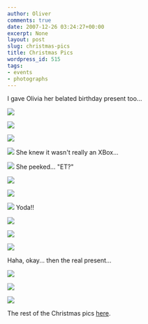```yaml
---
author: Oliver
comments: true
date: 2007-12-26 03:24:27+00:00
excerpt: None
layout: post
slug: christmas-pics
title: Christmas Pics
wordpress_id: 515
tags:
- events
- photographs
---
```


I gave Olivia her belated birthday present too...

<a title="Christmas-034" href="http://flickr.com/photos/owiber/2136797562/"><img src="https://farm3.static.flickr.com/2003/2136797562_51b1d6f4c6.jpg" /></a>

<a title="Christmas-036" href="http://flickr.com/photos/owiber/2136020101/"><img src="https://farm3.static.flickr.com/2302/2136020101_6701062d31.jpg" /></a>

<a title="Christmas-040" href="http://flickr.com/photos/owiber/2136026113/"><img src="https://farm3.static.flickr.com/2240/2136026113_e41051e382.jpg" /></a>

<a title="Christmas-041" href="http://flickr.com/photos/owiber/2136027727/"><img src="https://farm3.static.flickr.com/2341/2136027727_b9a80f1857.jpg" /></a>
She knew it wasn't really an XBox...

<a title="Christmas-044" href="http://flickr.com/photos/owiber/2136031719/"><img src="https://farm3.static.flickr.com/2217/2136031719_b57fc3f17d.jpg" /></a>
She peeked... "ET?"

<a title="Christmas-046" href="http://flickr.com/photos/owiber/2136814086/"><img src="https://farm3.static.flickr.com/2188/2136814086_e0f291c548.jpg" /></a>

<a title="Christmas-047" href="http://flickr.com/photos/owiber/2136035849/"><img src="https://farm3.static.flickr.com/2260/2136035849_7291276ded.jpg" /></a>

<a title="Christmas-048" href="http://flickr.com/photos/owiber/2136037165/"><img src="https://farm3.static.flickr.com/2060/2136037165_ab1d5589e4.jpg" /></a>
Yoda!!

<a title="Christmas-049" href="http://flickr.com/photos/owiber/2136818124/"><img src="https://farm3.static.flickr.com/2111/2136818124_737fc52a0d.jpg" /></a>

<a title="Christmas-050" href="http://flickr.com/photos/owiber/2136819750/"><img src="https://farm3.static.flickr.com/2077/2136819750_f0c8e25a2a.jpg" /></a>

<a title="Christmas-056" href="http://flickr.com/photos/owiber/2136828346/"><img src="https://farm3.static.flickr.com/2174/2136828346_867713b2d6.jpg" /></a>

Haha, okay... then the real present...

<a title="Christmas-058" href="http://flickr.com/photos/owiber/2136831836/"><img src="https://farm3.static.flickr.com/2217/2136831836_ffc007ea28.jpg" /></a>

<a title="Christmas-060" href="http://flickr.com/photos/owiber/2136055287/"><img src="https://farm3.static.flickr.com/2064/2136055287_3a384c6e84.jpg" /></a>

<a title="Christmas-067" href="http://flickr.com/photos/owiber/2136845690/"><img src="https://farm3.static.flickr.com/2173/2136845690_9a35f21f63.jpg" /></a>

The rest of the Christmas pics <a href="http://www.flickr.com/photos/owiber/sets/72157603543120802/">here</a>.